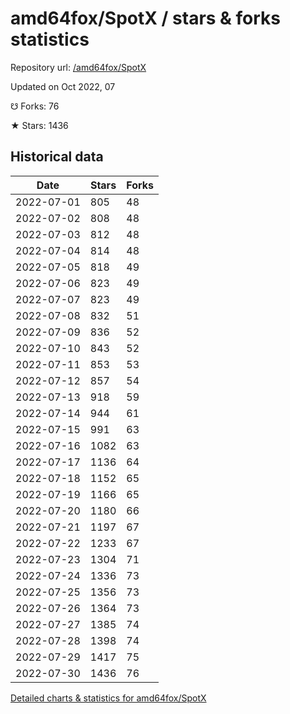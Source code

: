 # amd64fox/SpotX / stars & forks statistics

Repository url: [/amd64fox/SpotX](https://github.com/amd64fox/SpotX)

Updated on Oct 2022, 07

☋ Forks: 76

★ Stars: 1436

## Historical data
| Date | Stars | Forks |
|------|-------|-------|
| 2022-07-01 | 805 | 48 | 
| 2022-07-02 | 808 | 48 | 
| 2022-07-03 | 812 | 48 | 
| 2022-07-04 | 814 | 48 | 
| 2022-07-05 | 818 | 49 | 
| 2022-07-06 | 823 | 49 | 
| 2022-07-07 | 823 | 49 | 
| 2022-07-08 | 832 | 51 | 
| 2022-07-09 | 836 | 52 | 
| 2022-07-10 | 843 | 52 | 
| 2022-07-11 | 853 | 53 | 
| 2022-07-12 | 857 | 54 | 
| 2022-07-13 | 918 | 59 | 
| 2022-07-14 | 944 | 61 | 
| 2022-07-15 | 991 | 63 | 
| 2022-07-16 | 1082 | 63 | 
| 2022-07-17 | 1136 | 64 | 
| 2022-07-18 | 1152 | 65 | 
| 2022-07-19 | 1166 | 65 | 
| 2022-07-20 | 1180 | 66 | 
| 2022-07-21 | 1197 | 67 | 
| 2022-07-22 | 1233 | 67 | 
| 2022-07-23 | 1304 | 71 | 
| 2022-07-24 | 1336 | 73 | 
| 2022-07-25 | 1356 | 73 | 
| 2022-07-26 | 1364 | 73 | 
| 2022-07-27 | 1385 | 74 | 
| 2022-07-28 | 1398 | 74 | 
| 2022-07-29 | 1417 | 75 | 
| 2022-07-30 | 1436 | 76 | 


[Detailed charts & statistics for amd64fox/SpotX](https://reviewgithub.com/rep/amd64fox/SpotX)
